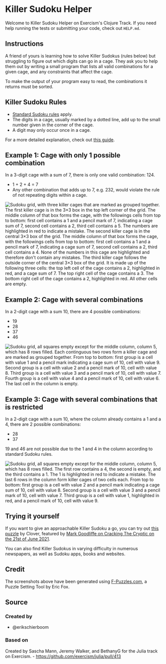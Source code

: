 # Killer Sudoku Helper

Welcome to Killer Sudoku Helper on Exercism's Clojure Track.
If you need help running the tests or submitting your code, check out `HELP.md`.

## Instructions

A friend of yours is learning how to solve Killer Sudokus (rules below) but struggling to figure out which digits can go in a cage.
They ask you to help them out by writing a small program that lists all valid combinations for a given cage, and any constraints that affect the cage.

To make the output of your program easy to read, the combinations it returns must be sorted.

## Killer Sudoku Rules

- [Standard Sudoku rules][sudoku-rules] apply.
- The digits in a cage, usually marked by a dotted line, add up to the small number given in the corner of the cage.
- A digit may only occur once in a cage.

For a more detailed explanation, check out [this guide][killer-guide].

## Example 1: Cage with only 1 possible combination

In a 3-digit cage with a sum of 7, there is only one valid combination: 124.

- 1 + 2 + 4 = 7
- Any other combination that adds up to 7, e.g. 232, would violate the rule of not repeating digits within a cage.

![Sudoku grid, with three killer cages that are marked as grouped together.
The first killer cage is in the 3×3 box in the top left corner of the grid.
The middle column of that box forms the cage, with the followings cells from top to bottom: first cell contains a 1 and a pencil mark of 7, indicating a cage sum of 7, second cell contains a 2, third cell contains a 5.
The numbers are highlighted in red to indicate a mistake.
The second killer cage is in the central 3×3 box of the grid.
The middle column of that box forms the cage, with the followings cells from top to bottom: first cell contains a 1 and a pencil mark of 7, indicating a cage sum of 7, second cell contains a 2, third cell contains a 4.
None of the numbers in this cage are highlighted and therefore don't contain any mistakes.
The third killer cage follows the outside corner of the central 3×3 box of the grid.
It is made up of the following three cells: the top left cell of the cage contains a 2, highlighted in red, and a cage sum of 7.
The top right cell of the cage contains a 3.
The bottom right cell of the cage contains a 2, highlighted in red. All other cells are empty.][one-solution-img]

## Example 2: Cage with several combinations

In a 2-digit cage with a sum 10, there are 4 possible combinations:

- 19
- 28
- 37
- 46

![Sudoku grid, all squares empty except for the middle column, column 5, which has 8 rows filled.
Each continguous two rows form a killer cage and are marked as grouped together.
From top to bottom: first group is a cell with value 1 and a pencil mark indicating a cage sum of 10, cell with value 9.
Second group is a cell with value 2 and a pencil mark of 10, cell with value 8.
Third group is a cell with value 3 and a pencil mark of 10, cell with value 7.
Fourth group is a cell with value 4 and a pencil mark of 10, cell with value 6.
The last cell in the column is empty.][four-solutions-img]

## Example 3: Cage with several combinations that is restricted

In a 2-digit cage with a sum 10, where the column already contains a 1 and a 4, there are 2 possible combinations:

- 28
- 37

19 and 46 are not possible due to the 1 and 4 in the column according to standard Sudoku rules.

![Sudoku grid, all squares empty except for the middle column, column 5, which has 8 rows filled.
The first row contains a 4, the second is empty, and the third contains a 1.
The 1 is highlighted in red to indicate a mistake.
The last 6 rows in the column form killer cages of two cells each.
From top to bottom: first group is a cell with value 2 and a pencil mark indicating a cage sum of 10, cell with value 8.
Second group is a cell with value 3 and a pencil mark of 10, cell with value 7.
Third group is a cell with value 1, highlighted in red, and a pencil mark of 10, cell with value 9.][not-possible-img]

## Trying it yourself

If you want to give an approachable Killer Sudoku a go, you can try out [this puzzle][clover-puzzle] by Clover, featured by [Mark Goodliffe on Cracking The Cryptic on the 21st of June 2021][goodliffe-video].

You can also find Killer Sudokus in varying difficulty in numerous newspapers, as well as Sudoku apps, books and websites.

## Credit

The screenshots above have been generated using [F-Puzzles.com](https://www.f-puzzles.com/), a Puzzle Setting Tool by Eric Fox.

[sudoku-rules]: https://masteringsudoku.com/sudoku-rules-beginners/
[killer-guide]: https://masteringsudoku.com/killer-sudoku/
[one-solution-img]: https://assets.exercism.org/images/exercises/killer-sudoku-helper/example1.png
[four-solutions-img]: https://assets.exercism.org/images/exercises/killer-sudoku-helper/example2.png
[not-possible-img]: https://assets.exercism.org/images/exercises/killer-sudoku-helper/example3.png
[clover-puzzle]: https://app.crackingthecryptic.com/sudoku/HqTBn3Pr6R
[goodliffe-video]: https://youtu.be/c_NjEbFEeW0?t=1180

## Source

### Created by

- @erikschierboom

### Based on

Created by Sascha Mann, Jeremy Walker, and BethanyG for the Julia track on Exercism. - https://github.com/exercism/julia/pull/413